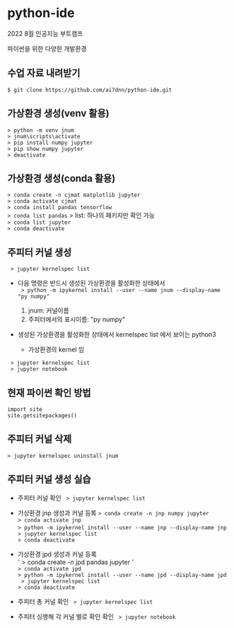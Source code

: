 # python-ide
2022 8월 인공지능 부트캠프

파이썬을 위한 다양한 개발환경

## 수업 자료 내려받기
` $ git clone https://github.com/ai7dnn/python-ide.git `  

## 가상환경 생성(venv 활용)
 ` > python -m venv jnum `   
 ` > jnum\scripts\activate `  
 ` > pip install numpy jupyter `  
 ` > pip show numpy jupyter `  
 ` > deactivate `

## 가상환경 생성(conda 활용)
 ` > conda create -n cjmat matplotlib jupyter `   
 ` > conda activate cjmat `  
 ` > conda install pandas tensorflow `  
 ` > conda list pandas `
     > list: 하나의 패키지만 확인 가능  
 ` > conda list jupyter `  
 ` > conda deactivate `  
 
## 주피터 커널 생성
 ` > jupyter kernelspec list`  
 - 다음 명령은 반드시 생성된 가상환경을 활성화한 상태에서   
 ` > python -m ipykernel install --user --name jnum --display-name "py numpy"`  
   1. jnum: 커널이름
   2. 주피터에서의 표시이름: "py numpy"  
  
 - 생성된 가상환경을 활성화한 상태에서 kernelspec list 에서 보이는 python3
     * 가상환경의 kernel 임
 
 ` > jupyter kernelspec list`  
 ` > jupyter notebook`  

## 현재 파이썬 확인 방법
 ` import site `  
 ` site.getsitepackages() `  
 
## 주피터 커널 삭제
 ` > jupyter kernelspec uninstall jnum `
 
## 주피터 커널 생성 실습
- 주피터 커널 확인
 ` > jupyter kernelspec list`  

- 가상환경 jnp 생성과 커널 등록
 ` > conda create -n jnp numpy jupyter `  
 ` > conda activate jnp `  
 ` > python -m ipykernel install --user --name jnp --display-name jnp `
 ` > jupyter kernelspec list`  
 ` > conda deactivate `  

- 가상환경 jpd 생성과 커널 등록  
 ' > conda create -n jpd pandas jupyter '  
 ` > conda activate jpd `  
 ` > python -m ipykernel install --user --name jpd --display-name jpd `  
 ` > jupyter kernelspec list`  
 ` > conda deactivate `  
 
- 주피터 총 커널 확인
 ` > jupyter kernelspec list`  
 
- 주피터 싱행해 각 커널 별로 확인 확인
 ` > jupyter notebook`  
